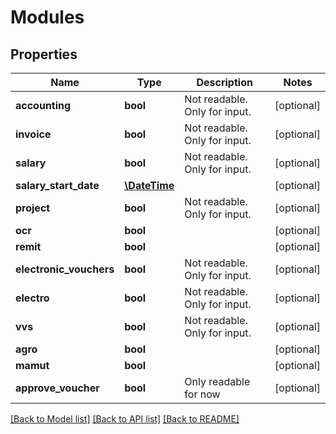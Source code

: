 # Modules

## Properties
Name | Type | Description | Notes
------------ | ------------- | ------------- | -------------
**accounting** | **bool** | Not readable. Only for input. | [optional] 
**invoice** | **bool** | Not readable. Only for input. | [optional] 
**salary** | **bool** | Not readable. Only for input. | [optional] 
**salary_start_date** | [**\DateTime**](\DateTime.md) |  | [optional] 
**project** | **bool** | Not readable. Only for input. | [optional] 
**ocr** | **bool** |  | [optional] 
**remit** | **bool** |  | [optional] 
**electronic_vouchers** | **bool** | Not readable. Only for input. | [optional] 
**electro** | **bool** | Not readable. Only for input. | [optional] 
**vvs** | **bool** | Not readable. Only for input. | [optional] 
**agro** | **bool** |  | [optional] 
**mamut** | **bool** |  | [optional] 
**approve_voucher** | **bool** | Only readable for now | [optional] 

[[Back to Model list]](../../README.md#documentation-for-models) [[Back to API list]](../../README.md#documentation-for-api-endpoints) [[Back to README]](../../README.md)

